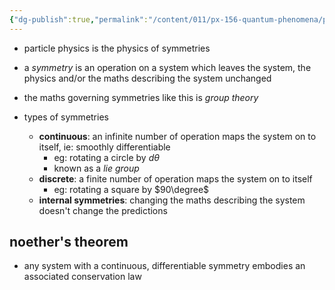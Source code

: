```yaml
---
{"dg-publish":true,"permalink":"/content/011/px-156-quantum-phenomena/px-156-b-particle-physics/px-156-i-symmetries/px-156-i1-symmetries/","noteIcon":"1","created":"2025-08-27T13:14:00.770+01:00","updated":"2024-11-26T20:03:22.000+00:00"}
---
```


- particle physics is the physics of symmetries
- a *symmetry* is an operation on a system which leaves the system, the physics and/or the maths describing the system unchanged
- the maths governing symmetries like this is *group theory*

- types of symmetries
	- **continuous**: an infinite number of operation maps the system on to itself, ie: smoothly differentiable
		- eg: rotating a circle by $d\theta$
		- known as a *lie group*
	- **discrete**: a finite number of operation maps the system on to itself
		- eg: rotating a square by $90\degree$
	- **internal symmetries**: changing the maths describing the system doesn't change the predictions

## noether's theorem
- any system with a continuous, differentiable symmetry embodies an associated conservation law
